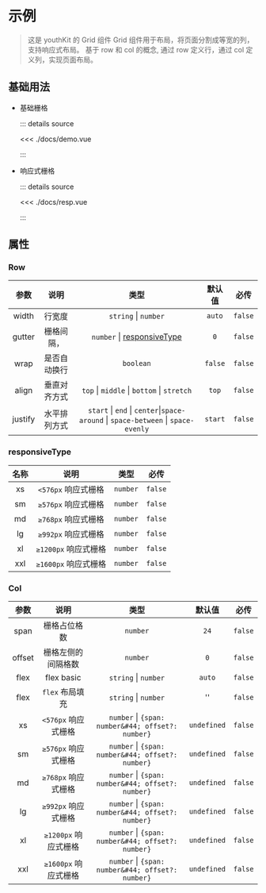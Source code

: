 <script setup>
import demo from './docs/demo.vue';
import resp from './docs/resp.vue';

</script>

# 示例

> 这是 youthKit 的 Grid 组件
> Grid 组件用于布局，将页面分割成等宽的列，支持响应式布局。
> 基于 row 和 col 的概念, 通过 row 定义行，通过 col 定义列，实现页面布局。

## 基础用法

- 基础栅格
  <ClientOnly><demo /></ClientOnly>

  ::: details source

  <<< ./docs/demo.vue

  :::

- 响应式栅格
  <ClientOnly><resp /></ClientOnly>

  ::: details source

  <<< ./docs/resp.vue

  :::

## 属性

### Row

|  参数   | 说明 <img width=20/> |                               类型 <img width=300/>                               | 默认值  |  必传   |
| :-----: | :------------------: | :-------------------------------------------------------------------------------: | :-----: | :-----: |
|  width  |        行宽度        |                               `string` \| `number`                                | `auto`  | `false` |
| gutter  |      栅格间隔，      |                   `number` \| [responsiveType](#responsivetype)                   |   `0`   | `false` |
|  wrap   |     是否自动换行     |                                     `boolean`                                     | `false` | `false` |
|  align  |     垂直对齐方式     |                    `top` \| `middle` \| `bottom` \| `stretch`                     |  `top`  | `false` |
| justify |     水平排列方式     | `start` \| `end` \| `center`\|`space-around` \| `space-between` \| `space-evenly` | `start` | `false` |

### responsiveType

| 名称 |         说明         |   类型   |  必传   |
| :--: | :------------------: | :------: | :-----: |
|  xs  | `<576px` 响应式栅格  | `number` | `false` |
|  sm  | `≥576px` 响应式栅格  | `number` | `false` |
|  md  | `≥768px` 响应式栅格  | `number` | `false` |
|  lg  | `≥992px` 响应式栅格  | `number` | `false` |
|  xl  | `≥1200px` 响应式栅格 | `number` | `false` |
| xxl  | `≥1600px` 响应式栅格 | `number` | `false` |

### Col

|  参数  |         说明         |                       类型                        |   默认值    |  必传   |
| :----: | :------------------: | :-----------------------------------------------: | :---------: | :-----: |
|  span  |     栅格占位格数     |                     `number`                      |    `24`     | `false` |
| offset |  栅格左侧的间隔格数  |                     `number`                      |     `0`     | `false` |
|  flex  |      flex basic      |               `string` \| `number`                |   `auto`    | `false` |
|  flex  |   `flex` 布局填充    |               `string` \| `number`                |     ''      | `false` |
|   xs   | `<576px` 响应式栅格  | `number` \| `{span: number&#44; offset?: number}` | `undefined` | `false` |
|   sm   | `≥576px` 响应式栅格  | `number` \| `{span: number&#44; offset?: number}` | `undefined` | `false` |
|   md   | `≥768px` 响应式栅格  | `number` \| `{span: number&#44; offset?: number}` | `undefined` | `false` |
|   lg   | `≥992px` 响应式栅格  | `number` \| `{span: number&#44; offset?: number}` | `undefined` | `false` |
|   xl   | `≥1200px` 响应式栅格 | `number` \| `{span: number&#44; offset?: number}` | `undefined` | `false` |
|  xxl   | `≥1600px` 响应式栅格 | `number` \| `{span: number&#44; offset?: number}` | `undefined` | `false` |
